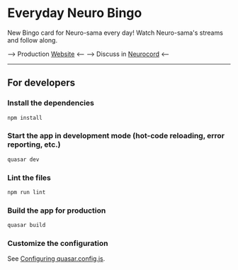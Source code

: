 # Everyday Neuro Bingo

New Bingo card for Neuro-sama every day! Watch Neuro-sama's streams and follow along.

--> Production [Website](https://neuro-bingo.pages.dev/) <--
--> Discuss in [Neurocord](https://discord.com/channels/574720535888396288/1110199900114780182) <--

---

## For developers

### Install the dependencies
```bash
npm install
```

### Start the app in development mode (hot-code reloading, error reporting, etc.)
```bash
quasar dev
```

### Lint the files
```bash
npm run lint
```

### Build the app for production
```bash
quasar build
```

### Customize the configuration
See [Configuring quasar.config.js](https://v2.quasar.dev/quasar-cli-vite/quasar-config-js).
